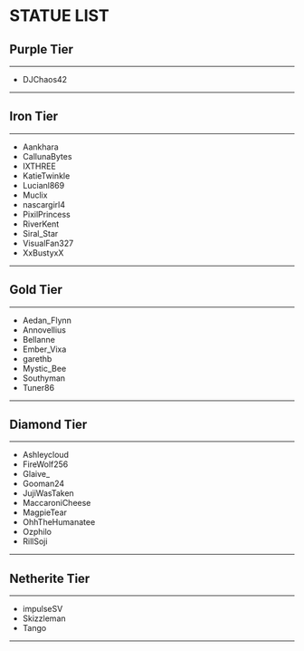 # STATUE LIST

## Purple Tier
----
- DJChaos42
----
## Iron Tier
----
- Aankhara
- CallunaBytes
- IXTHREE
- KatieTwinkle
- Lucianl869
- Muclix
- nascargirl4
- PixilPrincess
- RiverKent
- Siral_Star
- VisualFan327
- XxBustyxX
----
## Gold Tier
----
- Aedan_Flynn
- Annovellius
- Bellanne
- Ember_Vixa
- garethb
- Mystic_Bee
- Southyman
- Tuner86
----
## Diamond Tier
----
- Ashleycloud
- FireWolf256
- Glaive_
- Gooman24
- JujiWasTaken
- MaccaroniCheese
- MagpieTear
- OhhTheHumanatee
- Ozphilo
- RillSoji
----
## Netherite Tier
----
- impulseSV
- Skizzleman
- Tango
----
